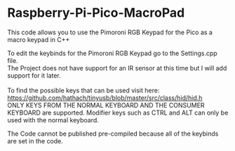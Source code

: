 # Raspberry-Pi-Pico-MacroPad
This code allows you to use the Pimoroni RGB Keypad for the Pico as a macro keypad in C++

To edit the keybinds for the Pimoroni RGB Keypad go to the Settings.cpp file.<br>
The Project does not have support for an IR sensor at this time but I will add support for it later. <br>
<br>
To find the possible keys that can be used visit here: https://github.com/hathach/tinyusb/blob/master/src/class/hid/hid.h <br>
ONLY KEYS FROM THE NORMAL KEYBOARD AND THE CONSUMER KEYBOARD are supported. Modifier keys such as CTRL and ALT can only be used with the normal keyboard.<br>

The Code cannot be published pre-compiled because all of the keybinds are set in the code. <br>
